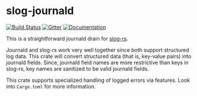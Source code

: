 # slog-journald

[![Build Status](https://travis-ci.org/slog-rs/journald.svg?branch=master)](https://travis-ci.org/slog-rs/journald)
[![Gitter](https://img.shields.io/gitter/room/slog-rs/slog.svg)](https://gitter.im/slog-rs/slog)
[![Documentation](https://docs.rs/slog/badge.svg)](https://docs.rs/releases/search?query=slog)

This is a straightforward journald drain for [slog-rs](https://github.com/dpc/slog-rs).

Journald and slog-rs work very well together since both support structured log data. This crate will convert structured data (that is, key-value pairs) into journald fields. Since, journald field names are more restrictive than keys in slog-rs, key names are sanitized to be valid journald fields.

This crate supports specialized handling of logged errors via features. Look into `Cargo.toml` for more information.

